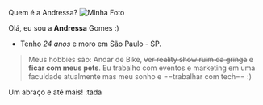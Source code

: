 Quem é a Andressa? 
![Minha Foto](https://encrypted-tbn0.gstatic.com/images?q=tbn:ANd9GcRG7kypSh9Nkdyq0o9ERZWIRzsy0srzddqsTL5sRCWrkrgeC3oC_sARjEctoJjyMCVzhY0&usqp=CAU)

Olá, eu sou a **Andressa** Gomes :)
* Tenho _24 anos_ e moro em São Paulo - SP. 

> Meus hobbies são: Andar de Bike, ~~ver reality show ruim da gringa~~ e **ficar com meus pets**.
> Eu trabalho com eventos e marketing em uma faculdade atualmente mas meu sonho e ==trabalhar com tech== :)

Um abraço e até mais! :tada